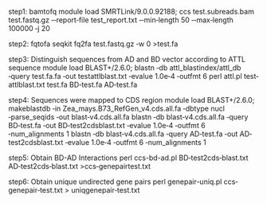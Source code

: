 step1: bamtofq
module load SMRTLink/9.0.0.92188; ccs test.subreads.bam test.fastq.gz ‐‐report‐file test_report.txt ‐‐min‐length 50 ‐‐max‐length 100000 ‐j 20

step2: fqtofa
seqkit fq2fa test.fastq.gz ‐w 0 >test.fa

step3: Distinguish sequences from AD and BD vector according to ATTL sequence
module load BLAST+/2.6.0;
blastn ‐db attl_blastindex/attl_db ‐query test.fa.fa ‐out testattlblast.txt ‐evalue 1.0e‐4 ‐outfmt 6
perl attl.pl test‐attlblast.txt test.fa BD‐test.fa AD‐test.fa

step4: Sequences were mapped to CDS region
module load BLAST+/2.6.0;
makeblastdb ‐in Zea_mays.B73_RefGen_v4.cds.all.fa ‐dbtype nucl ‐parse_seqids ‐out blast‐v4.cds.all.fa
blastn ‐db blast‐v4.cds.all.fa ‐query BD‐test.fa ‐out BD‐test2cdsblast.txt ‐evalue 1.0e‐4 ‐outfmt 6 ‐num_alignments 1
blastn ‐db blast‐v4.cds.all.fa ‐query AD‐test.fa ‐out AD‐test2cdsblast.txt ‐evalue 1.0e‐4 ‐outfmt 6 ‐num_alignments 1

step5: Obtain BD-AD Interactions
perl ccs-bd-ad.pl BD‐test2cds‐blast.txt AD‐test2cds‐blast.txt >ccs‐genepairtest.txt

step6: Obtain unique undirected gene pairs
perl genepair-uniq.pl ccs‐genepair‐test.txt > uniqgenepair‐test.txt
